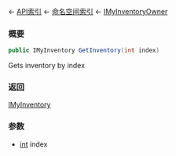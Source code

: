 ← [API索引](Api-Index) ← [命名空间索引](Namespace-Index) ← [IMyInventoryOwner](VRage.Game.ModAPI.Ingame.IMyInventoryOwner)

### 概要

```csharp
public IMyInventory GetInventory(int index)
```

Gets inventory by index

### 返回

[IMyInventory](VRage.Game.ModAPI.Ingame.IMyInventory)



### 参数

* [int](https://docs.microsoft.com/en-us/dotnet/api/System.Int32?view=netframework-4.6) index
